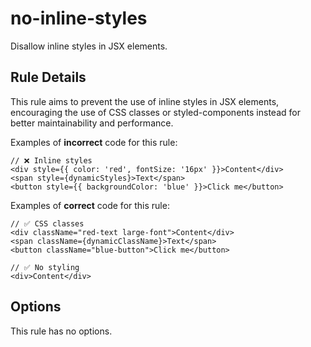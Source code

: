 # no-inline-styles

Disallow inline styles in JSX elements.

## Rule Details

This rule aims to prevent the use of inline styles in JSX elements, encouraging the use of CSS classes or styled-components instead for better maintainability and performance.

Examples of **incorrect** code for this rule:

```tsx
// ❌ Inline styles
<div style={{ color: 'red', fontSize: '16px' }}>Content</div>
<span style={dynamicStyles}>Text</span>
<button style={{ backgroundColor: 'blue' }}>Click me</button>
```

Examples of **correct** code for this rule:

```tsx
// ✅ CSS classes
<div className="red-text large-font">Content</div>
<span className={dynamicClassName}>Text</span>
<button className="blue-button">Click me</button>

// ✅ No styling
<div>Content</div>
```

## Options

This rule has no options.